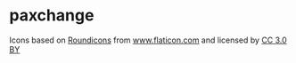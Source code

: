 # paxchange

<div>Icons based on <a href=\"http://www.flaticon.com/authors/roundicons\">Roundicons</a> from <a href=\"http://www.flaticon.com\">www.flaticon.com</a> and licensed by <a href=\"http://creativecommons.org/licenses/by/3.0/\">CC 3.0 BY</a></div>
